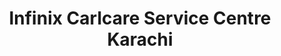 ---
title: "Infinix Carlcare Service Centre Karachi"
url: /karachi/infinix-carlcare-service-centre-karachi/
shop: mobile phone
---